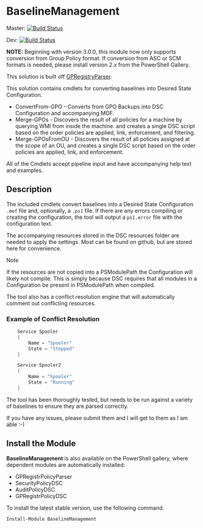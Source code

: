 # BaselineManagement

Master:
[![Build Status](https://dev.azure.com/guestconfiguration/baselinemanagement_module/_apis/build/status/microsoft.BaselineManagement?branchName=master)](https://dev.azure.com/guestconfiguration/baselinemanagement_module/_build/latest?definitionId=48&branchName=master)

Dev:
[![Build Status](https://dev.azure.com/guestconfiguration/baselinemanagement_module/_apis/build/status/microsoft.BaselineManagement?branchName=dev)](https://dev.azure.com/guestconfiguration/baselinemanagement_module/_build/latest?definitionId=48&branchName=dev)

**NOTE:** Beginning with version 3.0.0, this module now only supports conversion from Group Policy format. If conversion from ASC or SCM formats is needed, please install version 2.x from the PowerShell Gallery.

This solution is built off [GPRegistryParser](https://github.com/PowerShell/GPRegistryPolicyParser).

This solution contains cmdlets for converting baselines into Desired State Configuration.

- ConvertFrom-GPO - Converts from GPO Backups into DSC Configuration and accompanying MOF.
- Merge-GPOs - Discovers the result of all policies for a machine by querying WMI from inside the machine. and creates a single DSC script based on the order policies are applied, link, enforcement, and filtering.
- Merge-GPOsFromOU - Discovers the result of all policies assigned at the scope of an OU, and creates a single DSC script based on the order policies are applied, link, and enforcement.

All of the Cmdlets accept pipeline input and have accompanying help text and examples.

## Description

The included cmdlets convert baselines into a Desired State Configuration `.mof` file and, optionally, a `.ps1` file.
If there are any errors compiling or creating the configuration, the tool will output a `ps1.error` file with the configuration text.

The accompanying resources stored in the DSC resources folder are needed to apply the settings. Most can be found on github, but are stored here for convenience.

> [!NOTE]
> If the resources are not copied into a PSModulePath the Configuration will likely not compile.
> This is simply because DSC requires that all modules in a Configuration be present in PSModulePath when compiled.

The tool also has a conflict resolution engine that will automatically comment out conflicting resources.

### Example of Conflict Resolution

```powershell
    Service Spooler
    {
        Name = "Spooler"
        State = "Stopped"
    }

    Service Spooler2
    {
        Name = "Spooler"
        State = "Running"
    }
```

The tool has been thoroughly tested, but needs to be run against a variety of baselines to ensure they are parsed correctly.

If you have any issues, please submit them and I will get to them as I am able :-)

## Install the Module

**BaselineManagement** is also available on the PowerShell gallery, where dependent modules are
automatically installed:

- GPRegistrPolicyParser
- SecurityPolicyDSC
- AuditPolicyDSC
- GPRegistrPolicyDSC

To install the latest stable version, use the following command.

```powershell
Install-Module BaselineManagement
```
